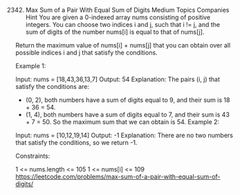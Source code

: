 2342. Max Sum of a Pair With Equal Sum of Digits
Medium
Topics
Companies
Hint
You are given a 0-indexed array nums consisting of positive integers. You can choose two indices i and j, such that i != j, and the sum of digits of the number nums[i] is equal to that of nums[j].

Return the maximum value of nums[i] + nums[j] that you can obtain over all possible indices i and j that satisfy the conditions.

 

Example 1:

Input: nums = [18,43,36,13,7]
Output: 54
Explanation: The pairs (i, j) that satisfy the conditions are:
- (0, 2), both numbers have a sum of digits equal to 9, and their sum is 18 + 36 = 54.
- (1, 4), both numbers have a sum of digits equal to 7, and their sum is 43 + 7 = 50.
So the maximum sum that we can obtain is 54.
Example 2:

Input: nums = [10,12,19,14]
Output: -1
Explanation: There are no two numbers that satisfy the conditions, so we return -1.
 

Constraints:

1 <= nums.length <= 105
1 <= nums[i] <= 109
https://leetcode.com/problems/max-sum-of-a-pair-with-equal-sum-of-digits/
